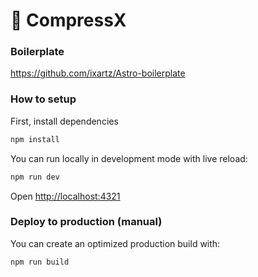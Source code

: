 # 🚀 CompressX

### Boilerplate

https://github.com/ixartz/Astro-boilerplate

### How to setup

First, install dependencies

``` bash
npm install
```

You can run locally in development mode with live reload:

``` bash
npm run dev
```

Open [http://localhost:4321](http://localhost:4321)

### Deploy to production (manual)

You can create an optimized production build with:

```shell
npm run build
```



